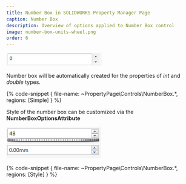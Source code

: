 ```yaml
---
title: Number Box in SOLIDWORKS Property Manager Page
caption: Number Box
description: Overview of options applied to Number Box control
image: number-box-units-wheel.png
order: 6
---
```

![Simple number box](number-box.png)

Number box will be automatically created for the properties of *int* and *double* types.

{% code-snippet { file-name: ~PropertyPage\Controls\NumberBox.*, regions: [Simple] } %}

Style of the number box can be customized via the **NumberBoxOptionsAttribute**

![Number boxes with additional styles allowing specifying the units and displaying thumbwheel for changing the value](number-box-units-wheel.png)

{% code-snippet { file-name: ~PropertyPage\Controls\NumberBox.*, regions: [Style] } %}
